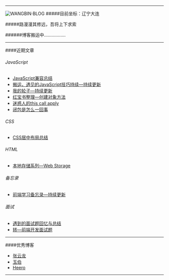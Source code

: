 ***
![WANGBIN·BLOG](http://a2.qpic.cn/psb?/V13HtaHF3aU80d/zC8dtx5tZ43c2FvcWcg1Ru1w2uhmSt*FU5q0k2secuk!/b/dIoBAAAAAAAA&bo=eAB0AAAAAAADBy4!&rf=viewer_4)
#####目前坐标：辽宁大连    

#####路漫漫其修远，吾将上下求索

######博客搬运中.................
***
####近期文章
###### JavaScript

* [JavaScript兼容总结](https://github.com/wangbin2015/BLOG/issues/1)       
* [搬运，遇见的JavaScript技巧持续—持续更新](https://github.com/wangbin2015/BLOG/issues/2)
* [我的轮子—持续更新](https://github.com/wangbin2015/BLOG/issues/3)
* [红宝书整理—创建对象方法](https://github.com/wangbin2015/BLOG/issues/4)
* [迷惑人的this call apply](https://github.com/wangbin2015/BLOG/issues/6)
* [闭包是怎么一回事](https://github.com/wangbin2015/BLOG/issues/7)

###### CSS
* [CSS居中布局总结](https://github.com/wangbin2015/BLOG/issues/5)  

###### HTML
* [本地存储系列—Web Storage](https://github.com/wangbin2015/BLOG/issues/8)  

###### 备忘录
* [前端学习备忘录—持续更新](https://github.com/wangbin2015/BLOG/issues/10)

###### 面试
* [遇到的面试题回忆与总结](https://github.com/wangbin2015/BLOG/issues/11)
* [转—前端开发面试题](https://github.com/markyun/My-blog/tree/master/Front-end-Developer-Questions)

***
####优秀博客
* [张云龙](https://github.com/fouber/blog)
* [玉伯](https://github.com/lifesinger/lifesinger.github.com/issues)
* [Heero](http://heeroluo.net/)       
***


